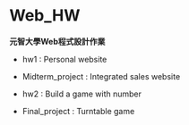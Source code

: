 # Web_HW
**元智大學Web程式設計作業**

* hw1 : Personal website

* Midterm_project : Integrated sales website

* hw2 : Build a game with number

* Final_project : Turntable game
